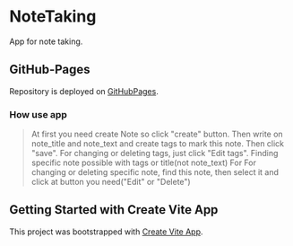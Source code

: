 # NoteTaking
App for note taking.

## GitHub-Pages
Repository is deployed on [GitHubPages]( https://sradyslav.github.io/NoteTaking/).

### How use app
>At first you need create Note so click "create" button. Then write on note_title and note_text and create tags to mark this note. Then click "save".
>For changing or deleting tags, just click "Edit tags".
>Finding specific note possible with tags or title(not note_text)
>For For changing or deleting specific note, find this note, then select it and click at button you need("Edit" or "Delete")

## Getting Started with Create Vite App

This project was bootstrapped with [Create Vite App](https://vitejs.dev/guide/).